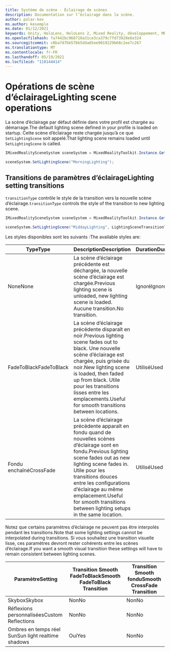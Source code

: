 ```yaml
---
title: Système de scène - Éclairage de scènes
description: Documentation sur l’éclairage dans la scène.
author: polar-kev
ms.author: kesemple
ms.date: 01/12/2021
keywords: Unity, HoloLens, HoloLens 2, Mixed Reality, développement, MRTK
ms.openlocfilehash: fa7442bc968710a31ce3ca379c7fd73928e6e324
ms.sourcegitcommit: c0ba7d7bb57bb5dda65ee9019229b68c2ee7c267
ms.translationtype: MT
ms.contentlocale: fr-FR
ms.lasthandoff: 05/19/2021
ms.locfileid: "110144414"
---
```

# <a name="lighting-scene-operations"></a><span data-ttu-id="f79d9-104">Opérations de scène d’éclairage</span><span class="sxs-lookup"><span data-stu-id="f79d9-104">Lighting scene operations</span></span>

<span data-ttu-id="f79d9-105">La scène d’éclairage par défaut définie dans votre profil est chargée au démarrage.</span><span class="sxs-lookup"><span data-stu-id="f79d9-105">The default lighting scene defined in your profile is loaded on startup.</span></span> <span data-ttu-id="f79d9-106">Cette scène d’éclairage reste chargée jusqu’à ce que `SetLightingScene` soit appelé.</span><span class="sxs-lookup"><span data-stu-id="f79d9-106">That lighting scene remains loaded until `SetLightingScene` is called.</span></span>

```c#
IMixedRealitySceneSystem sceneSystem = MixedRealityToolkit.Instance.GetService<IMixedRealitySceneSystem>();

sceneSystem.SetLightingScene("MorningLighting");
```

## <a name="lighting-setting-transitions"></a><span data-ttu-id="f79d9-107">Transitions de paramètres d’éclairage</span><span class="sxs-lookup"><span data-stu-id="f79d9-107">Lighting setting transitions</span></span>

<span data-ttu-id="f79d9-108">`transitionType` contrôle le style de la transition vers la nouvelle scène d’éclairage.</span><span class="sxs-lookup"><span data-stu-id="f79d9-108">`transitionType` controls the style of the transition to new lighting scene.</span></span>

```c#
IMixedRealitySceneSystem sceneSystem = MixedRealityToolkit.Instance.GetService<IMixedRealitySceneSystem>();

sceneSystem.SetLightingScene("MiddayLighting", LightingSceneTransitionType.CrossFade);
```

<span data-ttu-id="f79d9-109">Les styles disponibles sont les suivants :</span><span class="sxs-lookup"><span data-stu-id="f79d9-109">The available styles are:</span></span>

<span data-ttu-id="f79d9-110">Type</span><span class="sxs-lookup"><span data-stu-id="f79d9-110">Type</span></span> | <span data-ttu-id="f79d9-111">Description</span><span class="sxs-lookup"><span data-stu-id="f79d9-111">Description</span></span> | <span data-ttu-id="f79d9-112">Duration</span><span class="sxs-lookup"><span data-stu-id="f79d9-112">Duration</span></span>
--- | --- | ---
<span data-ttu-id="f79d9-113">None</span><span class="sxs-lookup"><span data-stu-id="f79d9-113">None</span></span> | <span data-ttu-id="f79d9-114">La scène d’éclairage précédente est déchargée, la nouvelle scène d’éclairage est chargée.</span><span class="sxs-lookup"><span data-stu-id="f79d9-114">Previous lighting scene is unloaded, new lighting scene is loaded.</span></span> <span data-ttu-id="f79d9-115">Aucune transition.</span><span class="sxs-lookup"><span data-stu-id="f79d9-115">No transition.</span></span> | <span data-ttu-id="f79d9-116">Ignoré</span><span class="sxs-lookup"><span data-stu-id="f79d9-116">Ignored</span></span>
<span data-ttu-id="f79d9-117">FadeToBlack</span><span class="sxs-lookup"><span data-stu-id="f79d9-117">FadeToBlack</span></span> | <span data-ttu-id="f79d9-118">La scène d’éclairage précédente disparaît en noir.</span><span class="sxs-lookup"><span data-stu-id="f79d9-118">Previous lighting scene fades out to black.</span></span> <span data-ttu-id="f79d9-119">Une nouvelle scène d’éclairage est chargée, puis grisée du noir.</span><span class="sxs-lookup"><span data-stu-id="f79d9-119">New lighting scene is loaded, then faded up from black.</span></span> <span data-ttu-id="f79d9-120">Utile pour les transitions lisses entre les emplacements.</span><span class="sxs-lookup"><span data-stu-id="f79d9-120">Useful for smooth transitions between locations.</span></span> | <span data-ttu-id="f79d9-121">Utilisé</span><span class="sxs-lookup"><span data-stu-id="f79d9-121">Used</span></span>
<span data-ttu-id="f79d9-122">Fondu enchaîné</span><span class="sxs-lookup"><span data-stu-id="f79d9-122">CrossFade</span></span> | <span data-ttu-id="f79d9-123">La scène d’éclairage précédente apparaît en fondu quand de nouvelles scènes d’éclairage sont en fondu.</span><span class="sxs-lookup"><span data-stu-id="f79d9-123">Previous lighting scene fades out as new lighting scene fades in.</span></span> <span data-ttu-id="f79d9-124">Utile pour les transitions douces entre les configurations d’éclairage au même emplacement.</span><span class="sxs-lookup"><span data-stu-id="f79d9-124">Useful for smooth transitions between lighting setups in the same location.</span></span> | <span data-ttu-id="f79d9-125">Utilisé</span><span class="sxs-lookup"><span data-stu-id="f79d9-125">Used</span></span>

<span data-ttu-id="f79d9-126">Notez que certains paramètres d’éclairage ne peuvent pas être interpolés pendant les transitions.</span><span class="sxs-lookup"><span data-stu-id="f79d9-126">Note that some lighting settings cannot be interpolated during transitions.</span></span> <span data-ttu-id="f79d9-127">Si vous souhaitez une transition visuelle lisse, ces paramètres devront rester cohérents entre les scènes d’éclairage.</span><span class="sxs-lookup"><span data-stu-id="f79d9-127">If you want a smooth visual transition these settings will have to remain consistent between lighting scenes.</span></span>

<span data-ttu-id="f79d9-128">Paramètre</span><span class="sxs-lookup"><span data-stu-id="f79d9-128">Setting</span></span> | <span data-ttu-id="f79d9-129">Transition Smooth FadeToBlack</span><span class="sxs-lookup"><span data-stu-id="f79d9-129">Smooth FadeToBlack Transition</span></span> | <span data-ttu-id="f79d9-130">Transition Smooth fondu</span><span class="sxs-lookup"><span data-stu-id="f79d9-130">Smooth CrossFade Transition</span></span>
--- | --- | ---
<span data-ttu-id="f79d9-131">Skybox</span><span class="sxs-lookup"><span data-stu-id="f79d9-131">Skybox</span></span> | <span data-ttu-id="f79d9-132">Non</span><span class="sxs-lookup"><span data-stu-id="f79d9-132">No</span></span> | <span data-ttu-id="f79d9-133">Non</span><span class="sxs-lookup"><span data-stu-id="f79d9-133">No</span></span>
<span data-ttu-id="f79d9-134">Réflexions personnalisées</span><span class="sxs-lookup"><span data-stu-id="f79d9-134">Custom Reflections</span></span> | <span data-ttu-id="f79d9-135">Non</span><span class="sxs-lookup"><span data-stu-id="f79d9-135">No</span></span> | <span data-ttu-id="f79d9-136">Non</span><span class="sxs-lookup"><span data-stu-id="f79d9-136">No</span></span>
<span data-ttu-id="f79d9-137">Ombres en temps réel Sun</span><span class="sxs-lookup"><span data-stu-id="f79d9-137">Sun light realtime shadows</span></span> | <span data-ttu-id="f79d9-138">Oui</span><span class="sxs-lookup"><span data-stu-id="f79d9-138">Yes</span></span> | <span data-ttu-id="f79d9-139">Non</span><span class="sxs-lookup"><span data-stu-id="f79d9-139">No</span></span>

